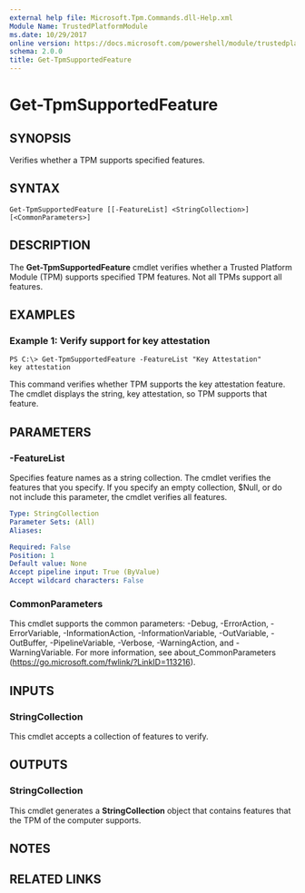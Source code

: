 ```yaml
---
external help file: Microsoft.Tpm.Commands.dll-Help.xml
Module Name: TrustedPlatformModule
ms.date: 10/29/2017
online version: https://docs.microsoft.com/powershell/module/trustedplatformmodule/get-tpmsupportedfeature?view=windowsserver2012r2-ps&wt.mc_id=ps-gethelp
schema: 2.0.0
title: Get-TpmSupportedFeature
---
```


# Get-TpmSupportedFeature

## SYNOPSIS
Verifies whether a TPM supports specified features.

## SYNTAX

```
Get-TpmSupportedFeature [[-FeatureList] <StringCollection>] [<CommonParameters>]
```

## DESCRIPTION
The **Get-TpmSupportedFeature** cmdlet verifies whether a Trusted Platform Module (TPM) supports specified TPM features.
Not all TPMs support all features.

## EXAMPLES

### Example 1: Verify support for key attestation
```
PS C:\> Get-TpmSupportedFeature -FeatureList "Key Attestation"
key attestation
```

This command verifies whether TPM supports the key attestation feature.
The cmdlet displays the string, key attestation, so TPM supports that feature.

## PARAMETERS

### -FeatureList
Specifies feature names as a string collection.
The cmdlet verifies the features that you specify.
If you specify an empty collection, $Null, or do not include this parameter, the cmdlet verifies all features.

```yaml
Type: StringCollection
Parameter Sets: (All)
Aliases: 

Required: False
Position: 1
Default value: None
Accept pipeline input: True (ByValue)
Accept wildcard characters: False
```

### CommonParameters
This cmdlet supports the common parameters: -Debug, -ErrorAction, -ErrorVariable, -InformationAction, -InformationVariable, -OutVariable, -OutBuffer, -PipelineVariable, -Verbose, -WarningAction, and -WarningVariable. For more information, see about_CommonParameters (https://go.microsoft.com/fwlink/?LinkID=113216).

## INPUTS

### StringCollection
This cmdlet accepts a collection of features to verify.

## OUTPUTS

### StringCollection
This cmdlet generates a **StringCollection** object that contains features that the TPM of the computer supports.

## NOTES

## RELATED LINKS

